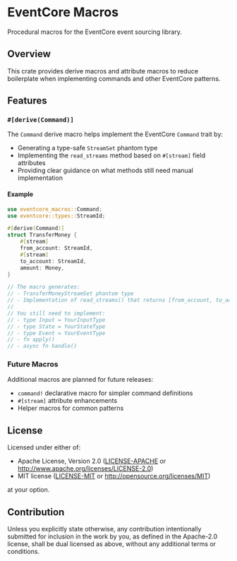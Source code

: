 # EventCore Macros

Procedural macros for the EventCore event sourcing library.

## Overview

This crate provides derive macros and attribute macros to reduce boilerplate when implementing commands and other EventCore patterns.

## Features

### `#[derive(Command)]`

The `Command` derive macro helps implement the EventCore `Command` trait by:

- Generating a type-safe `StreamSet` phantom type
- Implementing the `read_streams` method based on `#[stream]` field attributes
- Providing clear guidance on what methods still need manual implementation

#### Example

```rust
use eventcore_macros::Command;
use eventcore::types::StreamId;

#[derive(Command)]
struct TransferMoney {
    #[stream]
    from_account: StreamId,
    #[stream]
    to_account: StreamId,
    amount: Money,
}

// The macro generates:
// - TransferMoneyStreamSet phantom type
// - Implementation of read_streams() that returns [from_account, to_account]
//
// You still need to implement:
// - type Input = YourInputType
// - type State = YourStateType  
// - type Event = YourEventType
// - fn apply()
// - async fn handle()
```

### Future Macros

Additional macros are planned for future releases:

- `command!` declarative macro for simpler command definitions
- `#[stream]` attribute enhancements
- Helper macros for common patterns

## License

Licensed under either of:

- Apache License, Version 2.0 ([LICENSE-APACHE](../LICENSE-APACHE) or <http://www.apache.org/licenses/LICENSE-2.0>)
- MIT license ([LICENSE-MIT](../LICENSE-MIT) or <http://opensource.org/licenses/MIT>)

at your option.

## Contribution

Unless you explicitly state otherwise, any contribution intentionally submitted for inclusion in the work by you, as defined in the Apache-2.0 license, shall be dual licensed as above, without any additional terms or conditions.